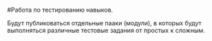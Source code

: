 #Работа по тестированию навыков.

Будут публиковаться отдельные пааки (модули), в которых будут выполняться различные тестовые задания от простых к сложным.